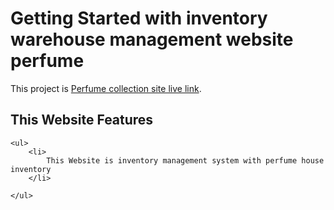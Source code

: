 # Getting Started with inventory warehouse management website perfume

This project is [Perfume collection site live link](https://perfume-inventory.web.app/).

## This Website Features

    <ul>
        <li>
            This Website is inventory management system with perfume house inventory
        </li>

    </ul>
